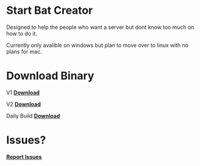 # Start Bat Creator
Designed to help the people who want a server but dont know too much on how to do it.

Currently only avalible on windows but plan to move over to linux with no plans for mac.


# Download Binary
V1
**[Download](https://github.com/MJGC-Jonathan/Start.bat-Creator/raw/master/V1/startbateditor/startbateditor/bin/Debug/startbateditor.exe)**

V2
**[Download](https://github.com/MJGC-Jonathan/Start.bat-Creator/raw/master/V2/startbateditor/startbateditor/bin/Debug/startbateditor.exe)**

Daily Build
**[Download](https://github.com/MJGC-Jonathan/Start.bat-Creator/raw/master/V2/startbateditor/startbateditor/bin/Debug/startbateditor.exe)**

# Issues?
**[Report Issues](https://github.com/MJGC-Jonathan/Start.bat-Creator/issues)**
